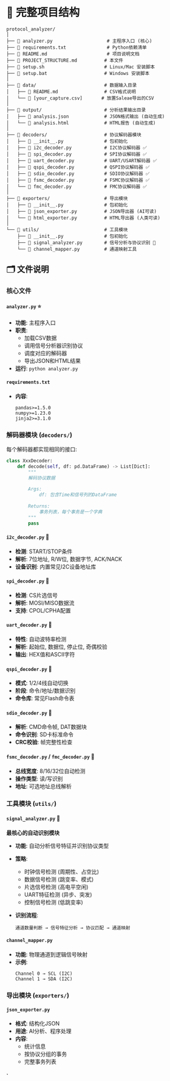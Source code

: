# 📂 完整项目结构

```
protocol_analyzer/
│
├── 📄 analyzer.py                    # 主程序入口 (核心)
├── 📄 requirements.txt               # Python依赖清单
├── 📄 README.md                      # 项目说明文档
├── 📄 PROJECT_STRUCTURE.md          # 本文件
├── 📄 setup.sh                      # Linux/Mac 安装脚本
├── 📄 setup.bat                     # Windows 安装脚本
│
├── 📁 data/                         # 数据输入目录
│   ├── 📄 README.md                 # CSV格式说明
│   └── 📄 [your_capture.csv]       # 放置Saleae导出的CSV
│
├── 📁 output/                       # 分析结果输出目录
│   ├── 📄 analysis.json             # JSON格式输出 (自动生成)
│   └── 📄 analysis.html             # HTML报告 (自动生成)
│
├── 📁 decoders/                     # 协议解码器模块
│   ├── 📄 __init__.py               # 包初始化
│   ├── 📄 i2c_decoder.py            # I2C协议解码器 ✅
│   ├── 📄 spi_decoder.py            # SPI协议解码器 ✅
│   ├── 📄 uart_decoder.py           # UART/USART解码器 ✅
│   ├── 📄 qspi_decoder.py           # QSPI协议解码器 ✅
│   ├── 📄 sdio_decoder.py           # SDIO协议解码器 ✅
│   ├── 📄 fsmc_decoder.py           # FSMC协议解码器 ✅
│   └── 📄 fmc_decoder.py            # FMC协议解码器 ✅
│
├── 📁 exporters/                    # 导出模块
│   ├── 📄 __init__.py               # 包初始化
│   ├── 📄 json_exporter.py          # JSON导出器 (AI可读)
│   └── 📄 html_exporter.py          # HTML导出器 (人类可读)
│
└── 📁 utils/                        # 工具模块
    ├── 📄 __init__.py               # 包初始化
    ├── 📄 signal_analyzer.py        # 信号分析与协议识别 🧠
    └── 📄 channel_mapper.py         # 通道映射工具
```

## 🗂️ 文件说明

### 核心文件

#### `analyzer.py` ⭐
- **功能**: 主程序入口
- **职责**:
  - 加载CSV数据
  - 调用信号分析器识别协议
  - 调度对应的解码器
  - 导出JSON和HTML结果
- **运行**: `python analyzer.py`

#### `requirements.txt`
- **内容**:
  ```
  pandas>=1.5.0
  numpy>=1.23.0
  jinja2>=3.1.0
  ```

### 解码器模块 (`decoders/`)

每个解码器都实现相同的接口:

```python
class XxxDecoder:
    def decode(self, df: pd.DataFrame) -> List[Dict]:
        """
        解码协议数据
        
        Args:
            df: 包含Time和信号列的DataFrame
            
        Returns:
            事务列表，每个事务是一个字典
        """
        pass
```

#### `i2c_decoder.py` 📘
- **检测**: START/STOP条件
- **解析**: 7位地址, R/W位, 数据字节, ACK/NACK
- **设备识别**: 内置常见I2C设备地址库

#### `spi_decoder.py` 📙
- **检测**: CS片选信号
- **解析**: MOSI/MISO数据流
- **支持**: CPOL/CPHA配置

#### `uart_decoder.py` 📗
- **特性**: 自动波特率检测
- **解析**: 起始位, 数据位, 停止位, 奇偶校验
- **输出**: HEX值和ASCII字符

#### `qspi_decoder.py` 📕
- **模式**: 1/2/4线自动切换
- **阶段**: 命令/地址/数据识别
- **命令库**: 常见Flash命令表

#### `sdio_decoder.py` 📓
- **解析**: CMD命令帧, DAT数据块
- **命令识别**: SD卡标准命令
- **CRC校验**: 帧完整性检查

#### `fsmc_decoder.py` / `fmc_decoder.py` 📔
- **总线宽度**: 8/16/32位自动检测
- **操作类型**: 读/写识别
- **地址**: 可选地址总线解析

### 工具模块 (`utils/`)

#### `signal_analyzer.py` 🧠
**最核心的自动识别模块**

- **功能**: 自动分析信号特征并识别协议类型
- **策略**:
  - 时钟信号检测 (周期性、占空比)
  - 数据信号检测 (跳变率、模式)
  - 片选信号检测 (高电平空闲)
  - UART特征检测 (异步、突发)
  - 控制信号检测 (低跳变率)

- **识别流程**:
  ```
  通道数量判断 → 信号特征分析 → 协议匹配 → 通道映射
  ```

#### `channel_mapper.py`
- **功能**: 物理通道到逻辑信号映射
- **示例**:
  ```
  Channel 0 → SCL (I2C)
  Channel 1 → SDA (I2C)
  ```

### 导出模块 (`exporters/`)

#### `json_exporter.py`
- **格式**: 结构化JSON
- **用途**: AI分析、程序处理
- **内容**: 
  - 统计信息
  - 按协议分组的事务
  - 完整事务列表

#### `